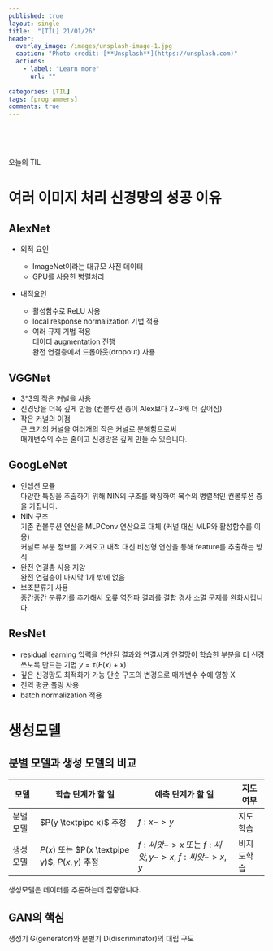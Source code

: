```yaml
---
published: true
layout: single
title:  "[TIL] 21/01/26"
header:
  overlay_image: /images/unsplash-image-1.jpg
  caption: "Photo credit: [**Unsplash**](https://unsplash.com)"
  actions:
    - label: "Learn more"
      url: ""
      
categories: [TIL]
tags: [programmers]
comments: true
---
```


&nbsp;

&nbsp;

오늘의 TIL

# 여러 이미지 처리 신경망의 성공 이유

## AlexNet
+ 외적 요인
    - ImageNet이라는 대규모 사진 데이터
    - GPU를 사용한 병렬처리

+ 내적요인
    - 활성함수로 ReLU 사용
    - local response normalization 기법 적용
    - 여러 규제 기법 적용  
    데이터 augmentation 진행  
    완전 연결층에서 드롭아웃(dropout) 사용



## VGGNet

- 3*3의 작은 커널을 사용
- 신경망을 더욱 깊게 만듦 (컨볼루션 층이 Alex보다 2~3배 더 깊어짐)
- 작은 커널의 이점  
    큰 크기의 커널을 여러개의 작은 커널로 분해함으로써  
    매개변수의 수는 줄이고 신경망은 깊게 만들 수 있습니다. 


## GoogLeNet

- 인셉션 모듈  
    다양한 특징을 추출하기 위해 NIN의 구조를 확장하여 복수의 병렬적인 컨볼루션 층을 가집니다.
- NIN 구조  
    기존 컨볼루션 연산을 MLPConv 연산으로 대체 (커널 대신 MLP와 활성함수를 이용)  
    커널로 부분 정보를 가져오고 내적 대신 비선형 연산을 통해 feature를 추출하는 방식
- 완전 연결층 사용 지양  
    완전 연결층이 마지막 1개 밖에 없음 
- 보조분류기 사용  
    중간중간 분류기를 추가해서 오류 역전파 결과를 결합
    경사 소멸 문제를 완화시킵니다.  
 
## ResNet
- residual learning
    입력을 연산된 결과와 연결시켜 연결망이 학습한 부분을 더 신경쓰도록 만드는 기법 
    $y = \uptau(F(x) + x)$
- 깊은 신경망도 최적화가 가능 
    단순 구조의 변경으로 매개변수 수에 영향 X
- 전역 평균 풀링 사용
- batch normalization 적용

# 생성모델 

## 분별 모델과 생성 모델의 비교

|모델|학습 단계가 할 일| 예측 단계가 할 일| 지도 여부|
|---|---|---|---|
|분별 모델| $P(y \textpipe x)$ 추정 | $f: x -> y$ | 지도 학습|
|생성 모델| $P(x)$ 또는 $P(x \textpipe y)$, $P(x, y)$ 추정| $f: 씨앗 -> x$ 또는 $f: 씨앗, y -> x$, $f: 씨앗 -> x,y$ |비지도학습|

생성모델은 데이터를 추론하는데 집중합니다. 

## GAN의 핵심
생성기 G(generator)와 분별기 D(discriminator)의 대립 구도 


